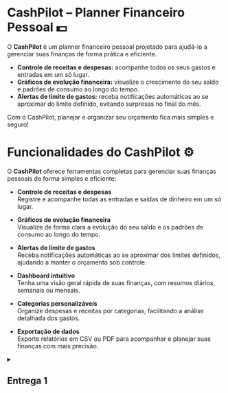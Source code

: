 # CashPilot – Planner Financeiro Pessoal 💵

O **CashPilot** é um planner financeiro pessoal projetado para ajudá-lo a gerenciar suas finanças de forma prática e eficiente.  

- **Controle de receitas e despesas:** acompanhe todos os seus gastos e entradas em um só lugar.  
- **Gráficos de evolução financeira:** visualize o crescimento do seu saldo e padrões de consumo ao longo do tempo.  
- **Alertas de limite de gastos:** receba notificações automáticas ao se aproximar do limite definido, evitando surpresas no final do mês.  

Com o CashPilot, planejar e organizar seu orçamento fica mais simples e seguro!

# Funcionalidades do CashPilot ⚙️

O **CashPilot** oferece ferramentas completas para gerenciar suas finanças pessoais de forma simples e eficiente:

- **Controle de receitas e despesas**  
  Registre e acompanhe todas as entradas e saídas de dinheiro em um só lugar.

- **Gráficos de evolução financeira**  
  Visualize de forma clara a evolução do seu saldo e os padrões de consumo ao longo do tempo.

- **Alertas de limite de gastos**  
  Receba notificações automáticas ao se aproximar dos limites definidos, ajudando a manter o orçamento sob controle.

- **Dashboard intuitivo**  
  Tenha uma visão geral rápida de suas finanças, com resumos diários, semanais ou mensais.

- **Categorias personalizáveis**  
  Organize despesas e receitas por categorias, facilitando a análise detalhada dos gastos.

- **Exportação de dados**  
  Exporte relatórios em CSV ou PDF para acompanhar e planejar suas finanças com mais precisão.



<details>
  <summary><h2><strong>Entrega 1</strong></h2></summary>
  <br>
  
  O objetivo desta primeira entrega é apresentar um vislumbre das fases iniciais do projeto CashPilot. Demonstramos parte de suas funcionalidades e os caminhos de evolução, já que aprimorar a experiência do usuário será fundamental para o desenvolvimento do site. Essa base servirá como ponto de partida para a evolução do nosso trabalho, permitindo ajustes e novas implementações nas próximas etapas.
  <br>
  <br>
  <p align="center">
   <a href="https://cesarfds.atlassian.net/jira/software/projects/SCRUM/boards/1">
      <img src="https://img.shields.io/badge/JIRA-0052CC?style=for-the-badge&logo=jira&logoColor=white" />
    </a>
    <a href="#">
      <img src="https://img.shields.io/badge/Screencast-FF0000?style=for-the-badge&logo=youtube&logoColor=white" />
    </a>
    <a href="https://www.figma.com/files/team/1544678766630237673/project/444592318/Projeto-de-equipe?fuid=1544678764473156305">
      <img src="https://img.shields.io/badge/FIGMA%20-purple?style=for-the-badge&logo=figma&logoColor=white" />
    </a>
    <a href="https://docs.google.com/document/d/1jlijs0xrzeV-NPM4gUgBaVw4Q3xnFqAh9eT5GulHkhc/edit?usp=sharing">
      <img src="https://img.shields.io/badge/Histórias-blue?style=for-the-badge&logo=google-docs&logoColor=white" />
    </a>
</a>
    
  </p>

  ### Quadro
  ![Quadro no Jira mostrando as histórias em prototipação](fotos/y.png)
  ![Quadro no Jira mostrando as histórias adicionais em prototipação](fotos/x.png)
  

  ### Backlog
  ![Tela do backlog no Jira com as histórias de usuário organizadas por sprint](fotos/image.png)

</details>





